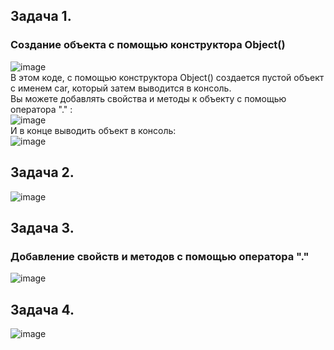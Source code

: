 ## Задача 1.    
### Создание объекта с помощью конструктора Object()  
![image](https://user-images.githubusercontent.com/113675674/212486438-bf3af72c-6b48-49e7-8631-3b10227ee3be.png)  
В этом коде, с помощью конструктора Object() создается пустой объект с именем car, который затем выводится в консоль.  
Вы можете добавлять свойства и методы к объекту с помощью оператора "." :  
![image](https://user-images.githubusercontent.com/113675674/212486467-dea70f6a-7026-4ba2-b4a4-895f4f01f5e2.png)  
И в конце выводить объект в консоль:  
![image](https://user-images.githubusercontent.com/113675674/212486482-6e73699e-04b5-4af1-9a5f-8c6bd8e86aff.png)  

## Задача 2.  
![image](https://user-images.githubusercontent.com/113675674/212527847-2f13765a-7d38-46a6-abcf-3629c25a0574.png)  


## Задача 3.      
###  Добавление свойств и методов с помощью оператора "."   
![image](https://user-images.githubusercontent.com/113675674/212027127-a8c7cd1c-fefb-4d8c-b7ed-14d552cfab3b.png)  

## Задача 4. 
![image](https://user-images.githubusercontent.com/113675674/212528163-09ce2d4d-e15b-44ff-b379-4d84be9a3022.png)  
